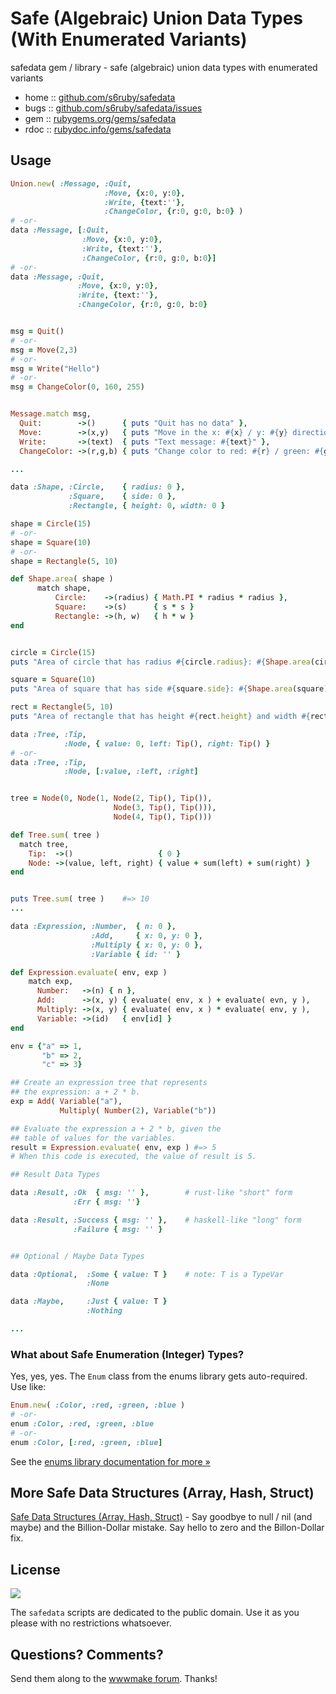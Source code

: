 
# Safe (Algebraic) Union Data Types (With Enumerated Variants)

safedata gem / library - safe (algebraic) union data types with enumerated variants

* home  :: [github.com/s6ruby/safedata](https://github.com/s6ruby/safedata)
* bugs  :: [github.com/s6ruby/safedata/issues](https://github.com/s6ruby/safedata/issues)
* gem   :: [rubygems.org/gems/safedata](https://rubygems.org/gems/safedata)
* rdoc  :: [rubydoc.info/gems/safedata](http://rubydoc.info/gems/safedata)


## Usage

``` ruby
Union.new( :Message, :Quit,
                     :Move, {x:0, y:0},
                     :Write, {text:''},
                     :ChangeColor, {r:0, g:0, b:0} )
# -or-
data :Message, [:Quit,
                :Move, {x:0, y:0},
                :Write, {text:''},
                :ChangeColor, {r:0, g:0, b:0}]
# -or-
data :Message, :Quit,
               :Move, {x:0, y:0},
               :Write, {text:''},
               :ChangeColor, {r:0, g:0, b:0}


msg = Quit()
# -or-
msg = Move(2,3)
# -or-
msg = Write("Hello")
# -or-
msg = ChangeColor(0, 160, 255)


Message.match msg,
  Quit:        ->()      { puts "Quit has no data" },
  Move:        ->(x,y)   { puts "Move in the x: #{x} / y: #{y} direction" },
  Write:       ->(text)  { puts "Text message: #{text}" },
  ChangeColor: ->(r,g,b) { puts "Change color to red: #{r} / green: #{g} / blue: #{b}" }

...
```

<!--
  # use / add "alternative" match block - why? why not?
# -or-

Message.match( msg ) {
  on Quit        {         puts "Quit has no data" }
  on Move        { |x,y|   puts "Move in the x: #{x} / y: #{y} direction" }
  on Write       { |text|  puts "Text message: #{text}" }
  on ChangeColor { |r,g,b| puts "Change color to red: #{r} / green: #{g} / blue: #{b}" }
}
-->


``` ruby
data :Shape, :Circle,    { radius: 0 },
             :Square,    { side: 0 },
             :Rectangle, { height: 0, width: 0 }

shape = Circle(15)
# -or-
shape = Square(10)
# -or-
shape = Rectangle(5, 10)

def Shape.area( shape )
      match shape, 
          Circle:    ->(radius) { Math.PI * radius * radius },
          Square:    ->(s)      { s * s }
          Rectangle: ->(h, w)   { h * w }
end


circle = Circle(15)
puts "Area of circle that has radius #{circle.radius}: #{Shape.area(circle)}"

square = Square(10)
puts "Area of square that has side #{square.side}: #{Shape.area(square)}"

rect = Rectangle(5, 10)
puts "Area of rectangle that has height #{rect.height} and width #{rect.width} is #{Shape.area(rect)}"
```



<!--
data :Tree, :Tip,
            :Node { value: 0, left: Tree(0), right: Tree(0) }

or possible?
data :Tree, :Tip,
            :Node, { value: 0, left: Tip(), right: Tip() }

-->

```ruby
data :Tree, :Tip,
            :Node, { value: 0, left: Tip(), right: Tip() }
# -or- 
data :Tree, :Tip,
            :Node, [:value, :left, :right]


tree = Node(0, Node(1, Node(2, Tip(), Tip()), 
                       Node(3, Tip(), Tip())), 
                       Node(4, Tip(), Tip()))

def Tree.sum( tree )
  match tree,
    Tip:  ->()                   { 0 }
    Node: ->(value, left, right) { value + sum(left) + sum(right) }
end


puts Tree.sum( tree )    #=> 10
...
```

<!--
add qualified access option - why? why not?
-->

``` ruby
data :Expression, :Number,  { n: 0 },
                  :Add,     { x: 0, y: 0 },  
                  :Multiply { x: 0, y: 0 },
                  :Variable { id: '' }

def Expression.evaluate( env, exp )
    match exp,
      Number:   ->(n) { n },
      Add:      ->(x, y) { evaluate( env, x ) + evaluate( evn, y ),
      Multiply: ->(x, y) { evaluate( env, x ) * evaluate( env, y ),
      Variable: ->(id)   { env[id] }
end

env = {"a" => 1,
       "b" => 2,
       "c" => 3}

## Create an expression tree that represents
## the expression: a + 2 * b.
exp = Add( Variable("a"),
           Multiply( Number(2), Variable("b"))

## Evaluate the expression a + 2 * b, given the
## table of values for the variables.
result = Expression.evaluate( env, exp ) #=> 5
# When this code is executed, the value of result is 5.
```


``` ruby
## Result Data Types

data :Result, :Ok  { msg: '' },        # rust-like "short" form
              :Err { msg: ''}

data :Result, :Success { msg: '' },    # haskell-like "long" form 
              :Failure { msg: '' }


## Optional / Maybe Data Types

data :Optional,  :Some { value: T }    # note: T is a TypeVar
                 :None

data :Maybe,     :Just { value: T }
                 :Nothing

...
```







### What about Safe Enumeration (Integer) Types?

Yes, yes, yes. The `Enum` class from the enums library gets auto-required.
Use like:

``` ruby
Enum.new( :Color, :red, :green, :blue )
# -or-
enum :Color, :red, :green, :blue
# -or-
enum :Color, [:red, :green, :blue]
```

See the [enums library documentation for more »](https://github.com/s6ruby/enums)




## More Safe Data Structures (Array, Hash, Struct)

[Safe Data Structures (Array, Hash, Struct)](https://github.com/s6ruby/safestruct) - Say goodbye to null / nil (and maybe) and the Billion-Dollar mistake. Say hello to zero and the Billon-Dollar fix.



## License

![](https://publicdomainworks.github.io/buttons/zero88x31.png)

The `safedata` scripts are dedicated to the public domain.
Use it as you please with no restrictions whatsoever.


## Questions? Comments?

Send them along to the [wwwmake forum](http://groups.google.com/group/wwwmake).
Thanks!
